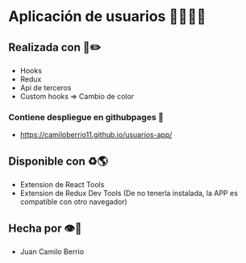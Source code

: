 # Aplicación de usuarios 🦹‍♀️️🦸‍♂️️

## Realizada con 🧨️✏️
- Hooks
- Redux
- Api de terceros
- Custom hooks => Cambio de color

### Contiene despliegue en githubpages 🚀
- https://camiloberrio11.github.io/usuarios-app/

## Disponible con ♻️🌎
- Extension de React Tools
- Extension de Redux Dev Tools (De no tenerla instalada, la APP es compatible con otro navegador)

## Hecha por 👁🥳️
- Juan Camilo Berrio